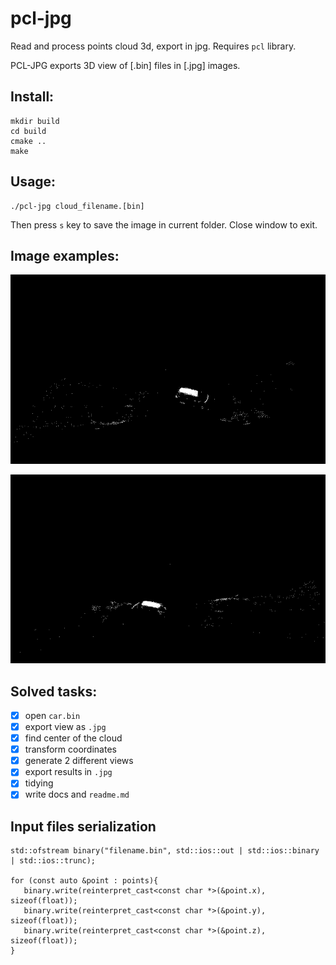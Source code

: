 # pcl-jpg
Read and process points cloud 3d, export in jpg. Requires `pcl` library. 

PCL-JPG exports 3D view of [.bin] files in [.jpg] images. 

## Install: 
```
mkdir build
cd build
cmake ..
make
```

## Usage: 
```
./pcl-jpg cloud_filename.[bin]
```

Then press `s` key to save the image in current folder. Close window to exit.

## Image examples:

![Image example 1](https://github.com/dslipko/pcl-jpg/blob/092e42afa551148f3d51e25fcb9947ed79dbb927/images/Image2022-03-24%2012:10:35.jpg)

![Image example 2](https://github.com/dslipko/pcl-jpg/blob/4247de9f5bca8363592aa34d5b62e129631a1f9b/images/Image2022-03-24%2012:10:53.jpg)

## Solved tasks:

- [x] open `car.bin`
- [x] export view as `.jpg`
- [x] find center of the cloud
- [x] transform coordinates 
- [x] generate 2 different views
- [x] export results in  `.jpg`
- [x] tidying 
- [x] write docs and `readme.md`

## Input files serialization
```
std::ofstream binary("filename.bin", std::ios::out | std::ios::binary | std::ios::trunc);

for (const auto &point : points){
   binary.write(reinterpret_cast<const char *>(&point.x), sizeof(float));
   binary.write(reinterpret_cast<const char *>(&point.y), sizeof(float));
   binary.write(reinterpret_cast<const char *>(&point.z), sizeof(float));
}
```